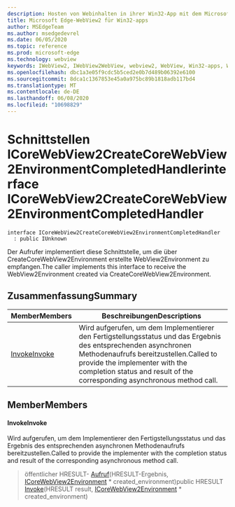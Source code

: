 ```yaml
---
description: Hosten von Webinhalten in ihrer Win32-App mit dem Microsoft Edge WebView2-Steuerelement
title: Microsoft Edge-WebView2 für Win32-apps
author: MSEdgeTeam
ms.author: msedgedevrel
ms.date: 06/05/2020
ms.topic: reference
ms.prod: microsoft-edge
ms.technology: webview
keywords: IWebView2, IWebView2WebView, webview2, WebView, Win32-apps, Win32, Edge, ICoreWebView2, ICoreWebView2Controller, Browser-Steuerelement, Edge-HTML
ms.openlocfilehash: dbc1a3e05f9cdc5b5ced2e0b7d489b06392e6100
ms.sourcegitcommit: 8dca1c1367853e45a0a975bc89b1818adb117bd4
ms.translationtype: MT
ms.contentlocale: de-DE
ms.lasthandoff: 06/08/2020
ms.locfileid: "10698829"
---
```

# <span data-ttu-id="b85f3-104">Schnittstellen ICoreWebView2CreateCoreWebView2EnvironmentCompletedHandler</span><span class="sxs-lookup"><span data-stu-id="b85f3-104">interface ICoreWebView2CreateCoreWebView2EnvironmentCompletedHandler</span></span> 

```
interface ICoreWebView2CreateCoreWebView2EnvironmentCompletedHandler
  : public IUnknown
```

<span data-ttu-id="b85f3-105">Der Aufrufer implementiert diese Schnittstelle, um die über CreateCoreWebView2Environment erstellte WebView2Environment zu empfangen.</span><span class="sxs-lookup"><span data-stu-id="b85f3-105">The caller implements this interface to receive the WebView2Environment created via CreateCoreWebView2Environment.</span></span>

## <span data-ttu-id="b85f3-106">Zusammenfassung</span><span class="sxs-lookup"><span data-stu-id="b85f3-106">Summary</span></span>

 <span data-ttu-id="b85f3-107">Member</span><span class="sxs-lookup"><span data-stu-id="b85f3-107">Members</span></span>                        | <span data-ttu-id="b85f3-108">Beschreibungen</span><span class="sxs-lookup"><span data-stu-id="b85f3-108">Descriptions</span></span>
--------------------------------|---------------------------------------------
[<span data-ttu-id="b85f3-109">Invoke</span><span class="sxs-lookup"><span data-stu-id="b85f3-109">Invoke</span></span>](#invoke) | <span data-ttu-id="b85f3-110">Wird aufgerufen, um dem Implementierer den Fertigstellungsstatus und das Ergebnis des entsprechenden asynchronen Methodenaufrufs bereitzustellen.</span><span class="sxs-lookup"><span data-stu-id="b85f3-110">Called to provide the implementer with the completion status and result of the corresponding asynchronous method call.</span></span>

## <span data-ttu-id="b85f3-111">Member</span><span class="sxs-lookup"><span data-stu-id="b85f3-111">Members</span></span>

#### <span data-ttu-id="b85f3-112">Invoke</span><span class="sxs-lookup"><span data-stu-id="b85f3-112">Invoke</span></span> 

<span data-ttu-id="b85f3-113">Wird aufgerufen, um dem Implementierer den Fertigstellungsstatus und das Ergebnis des entsprechenden asynchronen Methodenaufrufs bereitzustellen.</span><span class="sxs-lookup"><span data-stu-id="b85f3-113">Called to provide the implementer with the completion status and result of the corresponding asynchronous method call.</span></span>

> <span data-ttu-id="b85f3-114">öffentlicher HRESULT- [Aufruf](#invoke)(HRESULT-Ergebnis, [ICoreWebView2Environment](icorewebview2environment.md) \* created_environment)</span><span class="sxs-lookup"><span data-stu-id="b85f3-114">public HRESULT [Invoke](#invoke)(HRESULT result, [ICoreWebView2Environment](icorewebview2environment.md) \* created_environment)</span></span>

